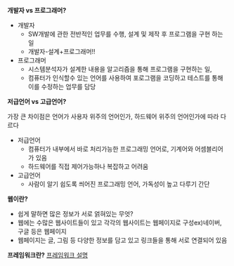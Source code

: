 **개발자 vs 프로그래머?** 

- 개발자 
  * SW개발에 관한 전반적인 업무를 수행, 설계 및 제작 후 프로그램을 구현 하는 일
  * 개발자-설계+프로그래머!!
- 프로그래머
  * 시스템분석자가 설계한 내용을 알고리즘을 통해 프로그램을 구현하는 일,
  * 컴퓨터가 인식할수 있는 언어를 사용하여 포로그램을 코딩하고 테스트를 통해 이를 수정하는 업무를 담당
            
           
**저급언어 vs 고급언어?**

가장 큰 차이점은 언어가 사용자 위주의 언어인가, 하드웨어 위주의 언어인가에 따라 다르다

- 저급언어 
  * 컴퓨터가 내부에서 바로 처리가능한 프로그래밍 언어로, 기계어와 어셈블리어가 있음
  * 하드웨어를 직접 제어가능하나 복잡하고 어려움
- 고급언어
  * 사람이 알기 쉽도록 씌어진 프로그래밍 언어, 가독성이 높고 다루기 간단

**웹이란?**
- 쉽게 말하면 많은 정보가 서로 얽혀있는 무엇?
- 웹에는 수많은 웹사이트들이 있고 각각의 웹사이트는 웹페이지로 구성ex)네이버, 구글 등은 웹페이지
- 웹페이지는 글, 그림 등 다양한 정보를 담고 있고 링크들을 통해 서로 연결되어 있음

**프레임워크란?**
[프레임워크 설명](https://moolgogiheart.tistory.com/)
